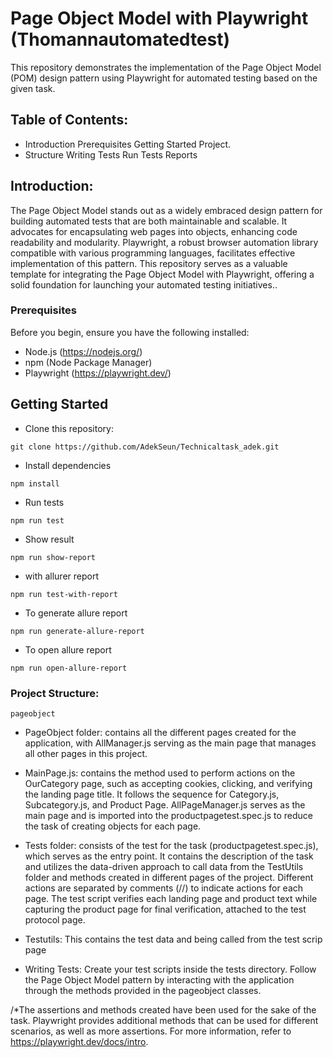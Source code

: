 # Page Object Model with Playwright (Thomannautomatedtest)

This repository demonstrates the implementation of the Page Object Model (POM) design pattern using Playwright for automated testing based on the given task.

## Table of Contents:

- Introduction Prerequisites Getting Started Project.
- Structure Writing Tests Run Tests Reports

## Introduction:

The Page Object Model stands out as a widely embraced design pattern for building automated tests that are both maintainable and scalable. It advocates for encapsulating web pages into objects, enhancing code readability and modularity. Playwright, a robust browser automation library compatible with various programming languages, facilitates effective implementation of this pattern. This repository serves as a valuable template for integrating the Page Object Model with Playwright, offering a solid foundation for launching your automated testing initiatives..

### Prerequisites

Before you begin, ensure you have the following installed:

- Node.js (https://nodejs.org/) 
- npm (Node Package Manager) 
- Playwright (https://playwright.dev/)

## Getting Started

- Clone this repository:

```
git clone https://github.com/AdekSeun/Technicaltask_adek.git
```

- Install dependencies

```
npm install
```

- Run tests

```
npm run test
```

- Show result

```
npm run show-report
```

- with allurer report

```
npm run test-with-report
```

- To generate allure report

```
npm run generate-allure-report
```

- To open allure report

```
npm run open-allure-report
```

### Project Structure:

`pageobject` 
- PageObject folder: contains all the different pages created for the application, with AllManager.js serving as the main page that manages all other pages in this project.

- MainPage.js: contains the method used to perform actions on the OurCategory page, such as accepting cookies, clicking, and verifying the landing page title. It follows the sequence for Category.js, Subcategory.js, and Product Page. AllPageManager.js serves as the main page and is imported into the productpagetest.spec.js to reduce the task of creating objects for each page.

- Tests folder: consists of the test for the task (productpagetest.spec.js), which serves as the entry point. It contains the description of the task and utilizes the data-driven approach to call data from the TestUtils folder and methods created in different pages of the project. Different actions are separated by comments (//) to indicate actions for each page. The test script verifies each landing page and product text while capturing the product page for final verification, attached to the test protocol page.

- Testutils: This contains the test data and being called from the test scrip page

- Writing Tests: 
Create your test scripts inside the tests directory. Follow the Page Object Model pattern by interacting with the application through the methods provided in the pageobject classes.



/\*The assertions and methods created have been used for the sake of the task. Playwright provides additional methods that can be used for different scenarios, as well as more assertions. For more information, refer to https://playwright.dev/docs/intro.
